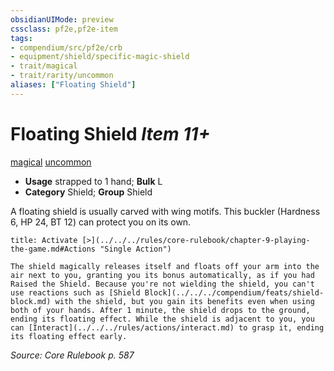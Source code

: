 ```yaml
---
obsidianUIMode: preview
cssclass: pf2e,pf2e-item
tags:
- compendium/src/pf2e/crb
- equipment/shield/specific-magic-shield 
- trait/magical
- trait/rarity/uncommon
aliases: ["Floating Shield"]
---
```

# Floating Shield *Item 11+*  
[magical](magical.md)  [uncommon](uncommon.md)  

- **Usage** strapped to 1 hand; **Bulk** L
- **Category** Shield; **Group** Shield 

A floating shield is usually carved with wing motifs. This buckler (Hardness 6, HP 24, BT 12) can protect you on its own.

```ad-embed-ability
title: Activate [>](../../../rules/core-rulebook/chapter-9-playing-the-game.md#Actions "Single Action")

The shield magically releases itself and floats off your arm into the air next to you, granting you its bonus automatically, as if you had Raised the Shield. Because you're not wielding the shield, you can't use reactions such as [Shield Block](../../../compendium/feats/shield-block.md) with the shield, but you gain its benefits even when using both of your hands. After 1 minute, the shield drops to the ground, ending its floating effect. While the shield is adjacent to you, you can [Interact](../../../rules/actions/interact.md) to grasp it, ending its floating effect early.
```

*Source: Core Rulebook p. 587*
